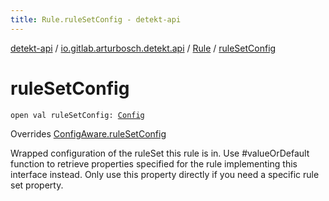```yaml
---
title: Rule.ruleSetConfig - detekt-api
---
```


[detekt-api](../../index.html) / [io.gitlab.arturbosch.detekt.api](../index.html) / [Rule](index.html) / [ruleSetConfig](./rule-set-config.html)

# ruleSetConfig

`open val ruleSetConfig: `[`Config`](../-config/index.html)

Overrides [ConfigAware.ruleSetConfig](../-config-aware/rule-set-config.html)

Wrapped configuration of the ruleSet this rule is in.
Use #valueOrDefault function to retrieve properties specified for the rule
implementing this interface instead.
Only use this property directly if you need a specific rule set property.

